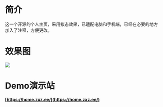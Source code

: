 # 简介
这一个开源的个人主页，采用拟态效果，已适配电脑和手机端，已经在必要的地方加入了注释，方便更改。



# 效果图
![](http://imageproxy.chaoxing.com/0x0,q0,jpeg,s8scU0PLPJVdYRAcjizbBlrjvXxRkYGdcLLLKf0vmRbs/http://p.ananas.chaoxing.com/star3/origin/cdbbf203f910ce6d3ccc22fa06ebfb44.png)



# Demo演示站
**[https://home.zxz.ee/](https://home.zxz.ee/)**
